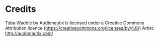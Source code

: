 # Credits

Tuba Waddle by Audionautix is licensed under a Creative Commons Attribution licence (https://creativecommons.org/licenses/by/4.0/)
Artist: http://audionautix.com/